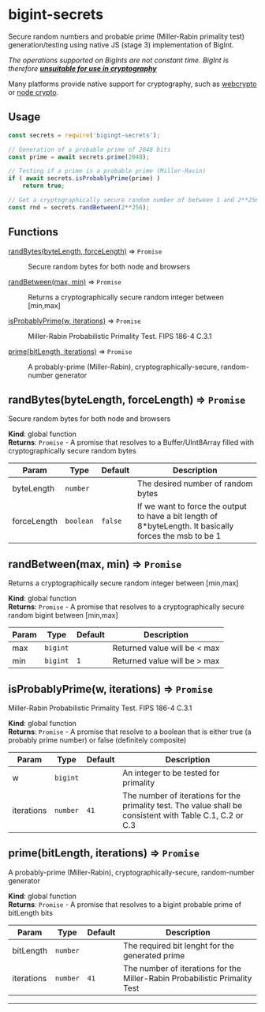 # bigint-secrets 

Secure random numbers and probable prime (Miller-Rabin primality test) generation/testing using native JS (stage 3) implementation of BigInt.

_The operations supported on BigInts are not constant time. BigInt is therefore **[unsuitable for use in cryptography](https://www.chosenplaintext.ca/articles/beginners-guide-constant-time-cryptography.html)**_

Many platforms provide native support for cryptography, such as [webcrypto](https://w3c.github.io/webcrypto/Overview.html) or [node crypto](https://nodejs.org/dist/latest/docs/api/crypto.html).

## Usage

```javascript
const secrets = require('bigingt-secrets');

// Generation of a probable prime of 2048 bits
const prime = await secrets.prime(2048);

// Testing if a prime is a probable prime (Miller-Ravin)
if ( await secrets.isProbablyPrime(prime) )
    return true;

// Get a cryptographically secure random number of between 1 and 2**256 bits.
const rnd = secrets.randBetween(2**256);
```

## Functions

<dl>
<dt><a href="#randBytes">randBytes(byteLength, forceLength)</a> ⇒ <code>Promise</code></dt>
<dd><p>Secure random bytes for both node and browsers</p>
</dd>
<dt><a href="#randBetween">randBetween(max, min)</a> ⇒ <code>Promise</code></dt>
<dd><p>Returns a cryptographically secure random integer between [min,max]</p>
</dd>
<dt><a href="#isProbablyPrime">isProbablyPrime(w, iterations)</a> ⇒ <code>Promise</code></dt>
<dd><p>Miller-Rabin Probabilistic Primality Test. FIPS 186-4 C.3.1</p>
</dd>
<dt><a href="#prime">prime(bitLength, iterations)</a> ⇒ <code>Promise</code></dt>
<dd><p>A probably-prime (Miller-Rabin), cryptographically-secure, random-number generator</p>
</dd>
</dl>

<a name="randBytes"></a>

## randBytes(byteLength, forceLength) ⇒ <code>Promise</code>
Secure random bytes for both node and browsers

**Kind**: global function  
**Returns**: <code>Promise</code> - A promise that resolves to a Buffer/UInt8Array filled with cryptographically secure random bytes  

| Param | Type | Default | Description |
| --- | --- | --- | --- |
| byteLength | <code>number</code> |  | The desired number of random bytes |
| forceLength | <code>boolean</code> | <code>false</code> | If we want to force the output to have a bit length of 8*byteLength. It basically forces the msb to be 1 |

<a name="randBetween"></a>

## randBetween(max, min) ⇒ <code>Promise</code>
Returns a cryptographically secure random integer between [min,max]

**Kind**: global function  
**Returns**: <code>Promise</code> - A promise that resolves to a cryptographically secure random bigint between [min,max]  

| Param | Type | Default | Description |
| --- | --- | --- | --- |
| max | <code>bigint</code> |  | Returned value will be < max |
| min | <code>bigint</code> | <code>1</code> | Returned value will be > max |

<a name="isProbablyPrime"></a>

## isProbablyPrime(w, iterations) ⇒ <code>Promise</code>
Miller-Rabin Probabilistic Primality Test. FIPS 186-4 C.3.1

**Kind**: global function  
**Returns**: <code>Promise</code> - A promise that resolve to a boolean that is either true (a probably prime number) or false (definitely composite)  

| Param | Type | Default | Description |
| --- | --- | --- | --- |
| w | <code>bigint</code> |  | An integer to be tested for primality |
| iterations | <code>number</code> | <code>41</code> | The number of iterations for the primality test. The value shall be consistent with Table C.1, C.2 or C.3 |

<a name="prime"></a>

## prime(bitLength, iterations) ⇒ <code>Promise</code>
A probably-prime (Miller-Rabin), cryptographically-secure, random-number generator

**Kind**: global function  
**Returns**: <code>Promise</code> - A promise that resolves to a bigint probable prime of bitLength bits  

| Param | Type | Default | Description |
| --- | --- | --- | --- |
| bitLength | <code>number</code> |  | The required bit lenght for the generated prime |
| iterations | <code>number</code> | <code>41</code> | The number of iterations for the Miller-Rabin Probabilistic Primality Test |


* * *